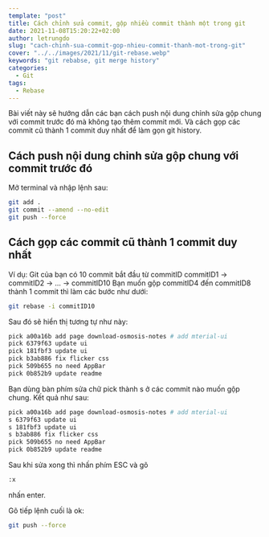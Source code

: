 ```yaml
---
template: "post"
title: Cách chỉnh sửa commit, gộp nhiều commit thành một trong git
date: 2021-11-08T15:20:22+02:00
author: letrungdo
slug: "cach-chinh-sua-commit-gop-nhieu-commit-thanh-mot-trong-git"
cover: "../../images/2021/11/git-rebase.webp"
keywords: "git rebabse, git merge history"
categories:
  - Git
tags:
  - Rebase
---
```

Bài viết này sẽ hướng dẫn các bạn cách push nội dung chỉnh sửa gộp chung với commit trước đó mà không tạo thêm commit mới.
Và cách gọp các commit cũ thành 1 commit duy nhất để làm gọn git history.

## Cách push nội dung chỉnh sửa gộp chung với commit trước đó
Mở terminal và nhập lệnh sau:

```bash
git add .
git commit --amend --no-edit
git push --force
```

## Cách gọp các commit cũ thành 1 commit duy nhất
Ví dụ: Git của bạn có 10 commit bắt đầu từ commitID commitID1 -> commitID2 -> ... -> commitID10
Bạn muốn gộp commitID4 đến commitID8 thành 1 commit thì làm các bước như dưới:

```bash
git rebase -i commitID10
```
Sau đó sẽ hiển thị tương tự như này:

```bash
pick a00a16b add page download-osmosis-notes # add mterial-ui
pick 6379f63 update ui
pick 181fbf3 update ui
pick b3ab886 fix flicker css
pick 509b655 no need AppBar
pick 0b852b9 update readme
```

Bạn dùng bàn phím sửa chữ pick thành s ở các commit nào muốn gộp chung. Kết quả như sau:
```bash
pick a00a16b add page download-osmosis-notes # add mterial-ui
s 6379f63 update ui
s 181fbf3 update ui
s b3ab886 fix flicker css
pick 509b655 no need AppBar
pick 0b852b9 update readme
```

Sau khi sửa xong thì nhấn phím ESC và gõ
```bash
:x
```
nhấn enter.

Gõ tiếp lệnh cuối là ok:
```bash
git push --force
```
